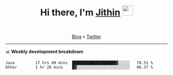 <h1 align="center">Hi there, I'm <a href="https://jithset.github.io/" target="_blank">Jithin</a> <img
src="https://github.com/blackcater/blackcater/raw/main/images/Hi.gif" height="32" /></h1>

<br />

<p align="center">
  <a href="https://jithset.github.io">Blog</a> •
  <a href="https://twitter.com/jithset">Twitter</a>
</p>

---

📊 **Weekly development breakdown**

<!--START_SECTION:waka-->

```text
Java         17 hrs 49 mins  ███████████████████▓░░░░░   78.51 %
Other        1 hr 26 mins    █▓░░░░░░░░░░░░░░░░░░░░░░░   06.37 %
```

<!--END_SECTION:waka-->

